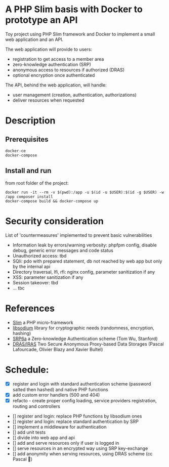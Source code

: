 # A PHP Slim basis with Docker to prototype an API

Toy project using PHP Slim framework and Docker to implement a small web application and an API.

The web application will provide to users:
* registration to get access to a member area
* zero-knowledge authentication (SRP)
* anonymous access to resources if authorized (DRAS)
* optional encryption once authenticated

The API, behind the web application, will handle:
* user management (creation, authentication, authorizations)
* deliver resources when requested


# Description
## Prerequisites
```
docker-ce
docker-compose
```


## Install and run
from root folder of the project:
```
docker run -it --rm -v $(pwd):/app -u $(id -u $USER):$(id -g $USER) -w /app composer install
docker-compose build && docker-compose up
```
# Security consideration

List of 'countermeasures' implemented to prevent basic vulnerabilities
* Information leak by errors/warning verbosity: phpfpm config, disable debug, generic error messages and code status
* Unauthorized access: tbd
* SQli: pdo with prepared statement, db not reached by web app but only by the internal api
* Directory traversal, lfi, rfi: nginx config, parameter sanitization if any
* XSS: parameter sanitization if any
* Session takeover: tbd
* ... tbc


# References
* [Slim](https://www.slimframework.com/) a PHP micro-framework
* [libsodium](https://github.com/jedisct1/libsodium) library for cryptographic needs (randomness, encryption, hashing) 
* [SRP6a](http://srp.stanford.edu/) a Zero-knowledge Authentication scheme (Tom Wu, Stanford)
* [DRAS/IRAS](http://sancy.univ-bpclermont.fr/~lafourcade/SLIDES/Secrypt-BBL16.pdf) Two Secure Anonymous Proxy-based Data Storages (Pascal Lafourcade, Olivier Blazy and Xavier Bultel)

# Schedule:
- [x] register and login with standard authentication scheme (password salted then hashed) and native PHP functions 
- [x] add custom error handlers (500 and 404) 
- [x] refacto - create proper config loading, service providers registration, routing and controllers
- [] register and login: replace PHP functions by libsodium ones 
- [] register and login: replace standard authentication by SRP 
- [] implement a middleware for authentication 
- [] add unit tests
- [] divide into web app and api
- [] add and serve resources only if user is logged in
- [] serve resources in an encrypted way using SRP key-exchange
- [] add anonymity when serving resources, using DRAS scheme (cc Pascal :metal:)
